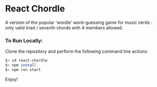 # React Chordle

A version of the popular 'wordle' word-guessing game for music nerds : only valid triad / seventh chords with 4 members allowed.

### To Run Locally:

Clone the repository and perform the following command line actions:

```bash
$> cd react-chordle
$> npm install
$> npm run start
```

Enjoy!